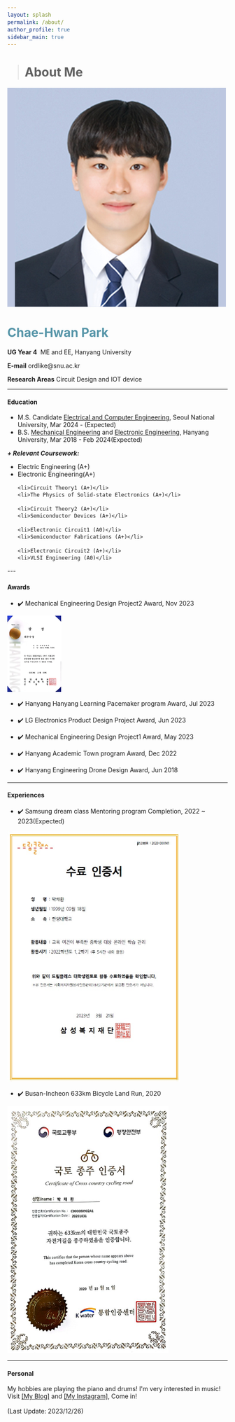 ```yaml
---
layout: splash
permalink: /about/
author_profile: true
sidebar_main: true
---
```


> # About Me
<html>
<head>
    <title>My Profile</title>
    <link rel="stylesheet" href="style.css">
</head>
<body>
    <div class="profile-container">
        <div class="profile-image-container">
            <img src="./../assets/new_images/ORD.jpg" alt="Profile Picture" class="profile-image">
        </div>
        <div class="profile-info">
            <p><h1 style="color: #5695A8;">Chae-Hwan Park</h1></p>
            <p><strong>UG Year 4</strong>&nbsp;&nbsp;ME and EE, Hanyang University</p>
            <p><strong>E-mail</strong> ordlike@snu.ac.kr</p>
            <p><strong>Research Areas</strong> Circuit Design and IOT device</p>
            <!-- 기타 추가 정보 입력 -->
        </div>
    </div>
</body>
</html>


---

#### Education
- M.S. Candidate [Electrical and Computer Engineering](https://ece.snu.ac.kr/), Seoul National University, Mar 2024 - (Expected)
- B.S. [Mechanical Engineering](http://me.hanyang.ac.kr/) and [Electronic Engineering](http://ee.hanyang.ac.kr/), Hanyang University, Mar 2018 - Feb 2024(Expected)

***+ Relevant Coursework:*** 

<ul>
    <li>Electric Engineering (A+)</li>
    <li>Electronic Engineering(A+)</li>

    <li>Circuit Theory1 (A+)</li>
    <li>The Physics of Solid-state Electronics (A+)</li>

    <li>Circuit Theory2 (A+)</li>
    <li>Semiconductor Devices (A+)</li>

    <li>Electronic Circuit1 (A0)</li>
    <li>Semiconductor Fabrications (A+)</li>

    <li>Electronic Circuit2 (A+)</li>
    <li>VLSI Engineering (A0)</li>
  </ul>
---

#### Awards 
- ✔️ Mechanical Engineering Design Project2 Award, Nov 2023 

<img src="./../images/about/mechanical_award.jpg" alt="dreamclass" style="zoom: 17%;" />

- ✔️ Hanyang Hanyang Learning Pacemaker program Award, Jul 2023

- ✔️ LG Electronics Product Design Project Award, Jun 2023

- ✔️ Mechanical Engineering Design Project1 Award, May 2023 

- ✔️ Hanyang Academic Town program Award, Dec 2022

- ✔️ Hanyang Engineering Drone Design Award, Jun 2018 

---

#### Experiences
- ✔️ Samsung dream class Mentoring program Completion, 2022 ~ 2023(Expected)

<img src="./../images/about/dreamclass.jpg" alt="dreamclass" style="zoom: 67%;" />

- ✔️ Busan-Incheon 633km Bicycle Land Run, 2020

<img src="./../images/about/국토종주.jpg" alt="국토종주" style="zoom:67%;" />

---

#### Personal
My hobbies are playing the piano and drums! I'm very interested in music!
<br>Visit [[My Blog]](https://blog.naver.com/ordlike) and [[My Instagram]](https://instagram.com/chae_wanny?igshid=ZDc4ODBmN[jlmNQ==]), Come in!
<br>
<br>
(Last Update: 2023/12/26)
<!-- <font color="white">★ Welcome to Secret Gallery! ★  <a href="/secret"><font color="white">Enter the Gallary</font></a></font>
--- -->
